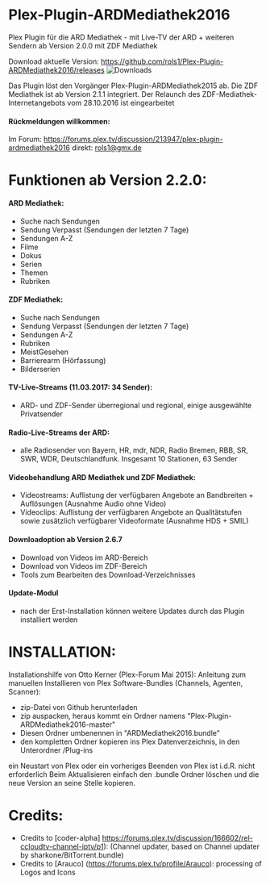 ﻿Plex-Plugin-ARDMediathek2016
===================
Plex Plugin für die ARD Mediathek - mit Live-TV der ARD + weiteren Sendern
ab Version 2.0.0 mit ZDF Mediathek

Download aktuelle Version: https://github.com/rols1/Plex-Plugin-ARDMediathek2016/releases 
![Downloads](https://img.shields.io/github/downloads/rols1/Plex-Plugin-ARDMediathek2016/total.svg "Downloads")

Das Plugin löst den Vorgänger Plex-Plugin-ARDMediathek2015 ab. Die ZDF Mediathek ist ab Version 2.1.1 integriert.
Der Relaunch des ZDF-Mediathek-Internetangebots vom 28.10.2016 ist eingearbeitet 

#### Rückmeldungen willkommen:
Im Forum: https://forums.plex.tv/discussion/213947/plex-plugin-ardmediathek2016
direkt: rols1@gmx.de 
  
Funktionen ab Version 2.2.0: 
===================

#### ARD Mediathek:  
- Suche nach Sendungen
- Sendung Verpasst (Sendungen der letzten 7 Tage)
- Sendungen A-Z
- Filme
- Dokus
- Serien
- Themen
- Rubriken

#### ZDF Mediathek: 
- Suche nach Sendungen
- Sendung Verpasst (Sendungen der letzten 7 Tage)
- Sendungen A-Z
- Rubriken
- MeistGesehen
- Barrierearm (Hörfassung)
- Bilderserien

#### TV-Live-Streams (11.03.2017: 34 Sender): 
- ARD- und ZDF-Sender überregional und regional, einige ausgewählte Privatsender

#### Radio-Live-Streams der ARD:
- alle Radiosender von Bayern, HR, mdr, NDR, Radio Bremen, RBB, SR, SWR, WDR, Deutschlandfunk. Insgesamt 10 Stationen, 63 Sender
 
#### Videobehandlung ARD Mediathek und ZDF Mediathek:
- Videostreams: Auflistung der verfügbaren Angebote an Bandbreiten + Auflösungen (Ausnahme Audio ohne Video)
- Videoclips: Auflistung der verfügbaren Angebote an Qualitätstufen sowie zusätzlich verfügbarer Videoformate (Ausnahme HDS + SMIL) 

#### Downloadoption ab Version 2.6.7
- Download von Videos im ARD-Bereich
- Download von Videos im ZDF-Bereich
- Tools zum Bearbeiten des Download-Verzeichnisses

#### Update-Modul
- nach der Erst-Installation können weitere Updates durch das Plugin installiert werden

INSTALLATION:
===================  
Installationshilfe von Otto Kerner (Plex-Forum Mai 2015):
Anleitung zum manuellen Installieren von Plex Software-Bundles (Channels, Agenten, Scanner):
- zip-Datei von Github herunterladen
- zip auspacken, heraus kommt ein Ordner namens "Plex-Plugin-ARDMediathek2016-master"
- Diesen Ordner umbenennen in "ARDMediathek2016.bundle"
- den kompletten Ordner kopieren ins Plex Datenverzeichnis, in den Unterordner /Plug-ins

ein Neustart von Plex oder ein vorheriges Beenden von Plex ist i.d.R. nicht erforderlich
Beim Aktualisieren einfach den .bundle Ordner löschen und die neue Version an seine Stelle kopieren.
 

Credits:
===================  
- Credits to [coder-alpha] https://forums.plex.tv/discussion/166602/rel-ccloudtv-channel-iptv/p1): (Channel updater, based on Channel updater by sharkone/BitTorrent.bundle)
- Credits to [Arauco] (https://forums.plex.tv/profile/Arauco): processing of Logos and Icons
